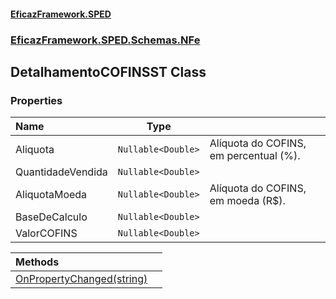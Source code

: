 #### [EficazFramework.SPED](EficazFrameworkSPED.md 'EficazFramework SPED')
### [EficazFramework.SPED.Schemas.NFe](EficazFramework.SPED.Schemas.NFe.md 'EficazFramework.SPED.Schemas.NFe')

## DetalhamentoCOFINSST Class
### Properties

| Name | Type | |
| :--- | :---: | :--- |
| Aliquota | `Nullable<Double>` | Alíquota do COFINS, em percentual (%). |
| QuantidadeVendida | `Nullable<Double>` |  |
| AliquotaMoeda | `Nullable<Double>` | Alíquota do COFINS, em moeda (R$). |
| BaseDeCalculo | `Nullable<Double>` |  |
| ValorCOFINS | `Nullable<Double>` |  |

| Methods | |
| :--- | :--- |
| [OnPropertyChanged(string)](EficazFramework.SPED.Schemas.NFe/DetalhamentoCOFINSST/OnPropertyChanged(string).md 'EficazFramework.SPED.Schemas.NFe.DetalhamentoCOFINSST.OnPropertyChanged(string)') | |
